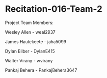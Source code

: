 # Recitation-016-Team-2

Project Team Members:

Wesley Allen - weal2937

James Hautekeete - jaha5099

Dylan Eilber - DylanE415

Walter Virany - wvirany

Pankaj Behera - PankajBehera3647
